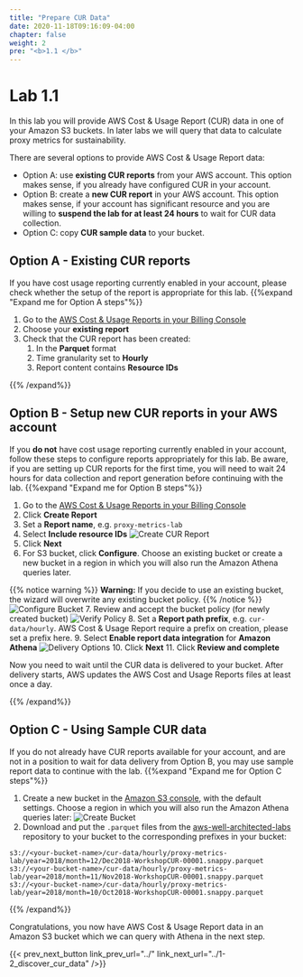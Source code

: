```yaml
---
title: "Prepare CUR Data"
date: 2020-11-18T09:16:09-04:00
chapter: false
weight: 2
pre: "<b>1.1 </b>"
---
```


# Lab 1.1

In this lab you will provide AWS Cost & Usage Report (CUR) data in one of your Amazon S3 buckets. In later labs we will query that data to calculate proxy metrics for sustainability.

There are several options to provide AWS Cost & Usage Report data:

* Option A: use **existing CUR reports** from your AWS account. This option makes sense, if you already have configured CUR in your account.
* Option B: create a **new CUR report** in your AWS account. This option makes sense, if your account has significant resource and you are willing to **suspend the lab for at least 24 hours** to wait for CUR data collection.
* Option C: copy **CUR sample data** to your bucket.

## Option A - Existing CUR reports
If you have cost usage reporting currently enabled in your account, please check whether the setup of the report is appropriate for this lab.
{{%expand "Expand me for Option A steps"%}}

1. Go to the [AWS Cost & Usage Reports in your Billing Console](https://console.aws.amazon.com/billing/home#/reports)
2. Choose your **existing report**
3. Check that the CUR report has been created:
    1. In the **Parquet** format
    2. Time granularity set to **Hourly**
    3. Report content contains **Resource IDs**

{{% /expand%}}

## Option B - Setup new CUR reports in your AWS account
If you **do not** have cost usage reporting currently enabled in your account, follow these steps to configure reports appropriately for this lab. Be aware, if you are setting up CUR reports for the first time, you will need to wait 24 hours for data collection and report generation before continuing with the lab.
{{%expand "Expand me for Option B steps"%}}

1. Go to the [AWS Cost & Usage Reports in your Billing Console](https://console.aws.amazon.com/billing/home#/reports)
2. Click **Create Report**
3. Set a **Report name**, e.g. `proxy-metrics-lab`
4. Select **Include resource IDs**
![Create CUR Report](/Sustainability/300_cur_reports_as_efficiency_reports/lab1-1/images/create_cur_report.png?classes=lab_picture_small)
5. Click **Next**
6. For S3 bucket, click **Configure**. Choose an existing bucket or create a new bucket in a region in which you will also run the Amazon Athena queries later.

{{% notice warning %}}
**Warning:** If you decide to use an existing bucket, the wizard will overwrite any existing bucket policy.
{{% /notice %}}
![Configure Bucket](/Sustainability/300_cur_reports_as_efficiency_reports/lab1-1/images/configure_bucket.png?classes=lab_picture_small)
7. Review and accept the bucket policy (for newly created bucket)
![Verify Policy](/Sustainability/300_cur_reports_as_efficiency_reports/lab1-1/images/verify_policy.png?classes=lab_picture_small)
8. Set a **Report path prefix**, e.g. `cur-data/hourly`. AWS Cost & Usage Report require a prefix on creation, please set a prefix here.
9. Select **Enable report data integration** for **Amazon Athena**
![Delivery Options](/Sustainability/300_cur_reports_as_efficiency_reports/lab1-1/images/delivery_options.png?classes=lab_picture_small)
10. Click **Next**
11. Click **Review and complete**

Now you need to wait until the CUR data is delivered to your bucket. After delivery starts, AWS updates the AWS Cost and Usage Reports files at least once a day.

{{% /expand%}}

## Option C - Using Sample CUR data
If you do not already have CUR reports available for your account, and are not in a position to wait for data delivery from Option B, you may use sample report data to continue with the lab.
{{%expand "Expand me for Option C steps"%}}

1. Create a new bucket in the [Amazon S3 console](https://s3.console.aws.amazon.com/s3/bucket/create), with the default settings. Choose a region in which you will also run the Amazon Athena queries later:
![Create Bucket](/Sustainability/300_cur_reports_as_efficiency_reports/lab1-1/images/create_bucket.png?classes=lab_picture_small)
2. Download and put the `.parquet` files from the [aws-well-architected-labs](https://github.com/awslabs/aws-well-architected-labs/tree/master/static/Cost/200_4_Cost_and_Usage_Analysis/Code) repository to your bucket to the corresponding prefixes in your bucket:
```
s3://<your-bucket-name>/cur-data/hourly/proxy-metrics-lab/year=2018/month=12/Dec2018-WorkshopCUR-00001.snappy.parquet
s3://<your-bucket-name>/cur-data/hourly/proxy-metrics-lab/year=2018/month=11/Nov2018-WorkshopCUR-00001.snappy.parquet
s3://<your-bucket-name>/cur-data/hourly/proxy-metrics-lab/year=2018/month=10/Oct2018-WorkshopCUR-00001.snappy.parquet
```
{{% /expand%}}

Congratulations, you now have AWS Cost & Usage Report data in an Amazon S3 bucket which we can query with Athena in the next step.

{{< prev_next_button link_prev_url="../" link_next_url="../1-2_discover_cur_data" />}}
